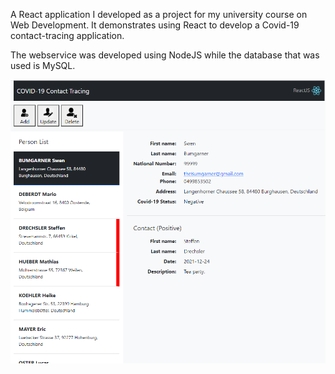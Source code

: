 A React application I developed as a project for my university course on Web Development. It demonstrates using React to develop a Covid-19 contact-tracing application.

The webservice was developed using NodeJS while the database that was used is MySQL.

![screenshot](./Public/screenshot.png)
